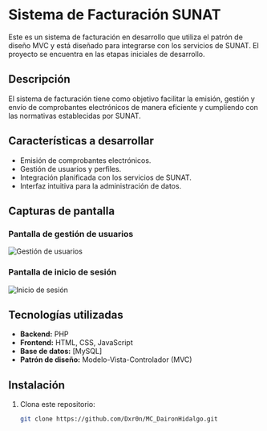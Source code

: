 # Sistema de Facturación SUNAT

Este es un sistema de facturación en desarrollo que utiliza el patrón de diseño MVC y está diseñado para integrarse con los servicios de SUNAT. El proyecto se encuentra en las etapas iniciales de desarrollo.

## Descripción

El sistema de facturación tiene como objetivo facilitar la emisión, gestión y envío de comprobantes electrónicos de manera eficiente y cumpliendo con las normativas establecidas por SUNAT.

## Características a desarrollar

- Emisión de comprobantes electrónicos.
- Gestión de usuarios y perfiles.
- Integración planificada con los servicios de SUNAT.
- Interfaz intuitiva para la administración de datos.

## Capturas de pantalla

### Pantalla de gestión de usuarios
![Gestión de usuarios](img/CapturaDePantallaModificarUsuario.png.png)

### Pantalla de inicio de sesión
![Inicio de sesión](img/CapturaDePantallaLogin.png.png)

## Tecnologías utilizadas

- **Backend:** PHP
- **Frontend:** HTML, CSS, JavaScript
- **Base de datos:** [MySQL]
- **Patrón de diseño:** Modelo-Vista-Controlador (MVC)

## Instalación

1. Clona este repositorio:
   ```bash
   git clone https://github.com/Dxr0n/MC_DaironHidalgo.git

